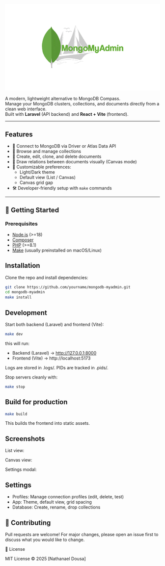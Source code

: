 
![Demo](./screenshots/MongodbAdminLogo.gif)

A modern, lightweight alternative to MongoDB Compass.  
Manage your MongoDB clusters, collections, and documents directly from a clean web interface.  
Built with **Laravel** (API backend) and **React + Vite** (frontend).

---

## Features

- 🔌 Connect to MongoDB via Driver or Atlas Data API  
- 📂 Browse and manage collections  
- 📄 Create, edit, clone, and delete documents  
- 🔗 Draw relations between documents visually (Canvas mode)  
- 🎨 Customizable preferences:
  - Light/Dark theme
  - Default view (List / Canvas)
  - Canvas grid gap
- 🛠 Developer-friendly setup with `make` commands

---

## 🚀 Getting Started

### Prerequisites
- [Node.js](https://nodejs.org/) (>=18)
- [Composer](https://getcomposer.org/)
- [PHP](https://www.php.net/) (>=8.1)
- [Make](https://www.gnu.org/software/make/) (usually preinstalled on macOS/Linux)

## Installation

Clone the repo and install dependencies:

```bash
git clone https://github.com/yourname/mongodb-myadmin.git
cd mongodb-myadmin
make install
```
## Development

Start both backend (Laravel) and frontend (Vite):
```bash
make dev
```
this will run:
- Backend (Laravel) → http://127.0.0.1:8000
- Frontend (Vite) → http://localhost:5173

Logs are stored in .logs/.
PIDs are tracked in .pids/.

Stop servers cleanly with:
```bash
make stop
```
## Build for production
```bash
make build
```

This builds the frontend into static assets.

## Screenshots
List view:

Canvas view:

Settings modal:

## Settings
- Profiles: Manage connection profiles (edit, delete, test)
- App: Theme, default view, grid spacing
- Database: Create, rename, drop collections

## 🤝 Contributing

Pull requests are welcome!
For major changes, please open an issue first to discuss what you would like to change.

📄 License

MIT License © 2025 [Nathanael Dousa]
